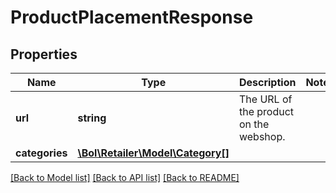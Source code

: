 # ProductPlacementResponse

## Properties
Name | Type | Description | Notes
------------ | ------------- | ------------- | -------------
**url** | **string** | The URL of the product on the webshop. | 
**categories** | [**\Bol\Retailer\Model\Category[]**](Category.md) |  | 

[[Back to Model list]](../README.md#documentation-for-models) [[Back to API list]](../README.md#documentation-for-api-endpoints) [[Back to README]](../README.md)


